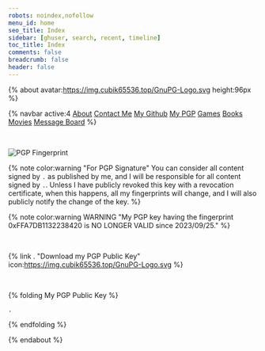```yaml
---
robots: noindex,nofollow
menu_id: home
seo_title: Index
sidebar: [ghuser, search, recent, timeline]
toc_title: Index
comments: false
breadcrumb: false
header: false
---
```


{% about avatar:https://img.cubik65536.top/GnuPG-Logo.svg height:96px %}

{% navbar active:4 [About](/en/) [Contact&nbsp;Me](/en/contact-me/) [My&nbsp;Github](/en/my-github/) [My&nbsp;PGP](/en/my-pgp/) [Games](/en/games/) [Books](/en/books/) [Movies](/en/movies/) [Message&nbsp;Board](/en/message-board/) %}

<br/>

![PGP Fingerprint]()

{% note color:warning "For PGP Signature" You can consider all content signed by `.` as published by me, and I will be responsible for all content signed by `.`. Unless I have publicly revoked this key with a revocation certificate, when this happens, all my fingerprints will change, and I will also publicly notify the change of the key. %}

{% note color:warning WARNING "My PGP key having the fingerprint 0xFFA7DB1132238420 is NO LONGER VALID since 2023/09/25." %}

<br/>

{% link . "Download my PGP Public Key" icon:https://img.cubik65536.top/GnuPG-Logo.svg %}

<br/>

{% folding My PGP Public Key %}

``` plain
.
```

{% endfolding %}

{% endabout %}
